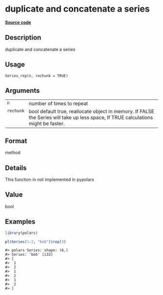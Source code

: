 
# duplicate and concatenate a series

[**Source code**](https://github.com/pola-rs/r-polars/tree/3908b5beab9ec917b825bad8f9a820caad37cb4a/R/series__series.R#L868)

## Description

duplicate and concatenate a series

## Usage

<pre><code class='language-R'>Series_rep(n, rechunk = TRUE)
</code></pre>

## Arguments

<table>
<tr>
<td style="white-space: nowrap; font-family: monospace; vertical-align: top">
<code id="Series_rep_:_n">n</code>
</td>
<td>
number of times to repeat
</td>
</tr>
<tr>
<td style="white-space: nowrap; font-family: monospace; vertical-align: top">
<code id="Series_rep_:_rechunk">rechunk</code>
</td>
<td>
bool default true, reallocate object in memory. If FALSE the Series will
take up less space, If TRUE calculations might be faster.
</td>
</tr>
</table>

## Format

method

## Details

This function in not implemented in pypolars

## Value

bool

## Examples

``` r
library(polars)

pl$Series(1:2, "bob")$rep(3)
```

    #> polars Series: shape: (6,)
    #> Series: 'bob' [i32]
    #> [
    #>  1
    #>  2
    #>  1
    #>  2
    #>  1
    #>  2
    #> ]

